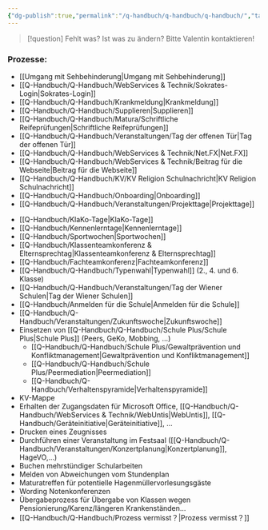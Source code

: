 ```yaml
---
{"dg-publish":true,"permalink":"/q-handbuch/q-handbuch/q-handbuch/","tags":["gardenEntry"]}
---
```


> [!question] Fehlt was? Ist was zu ändern?
Bitte Valentin kontaktieren!
### Prozesse:

* [[Umgang mit Sehbehinderung\|Umgang mit Sehbehinderung]]
* [[Q-Handbuch/Q-Handbuch/WebServices & Technik/Sokrates-Login\|Sokrates-Login]]
* [[Q-Handbuch/Q-Handbuch/Krankmeldung\|Krankmeldung]]
* [[Q-Handbuch/Q-Handbuch/Supplieren\|Supplieren]]
* [[Q-Handbuch/Q-Handbuch/Matura/Schriftliche Reifeprüfungen\|Schriftliche Reifeprüfungen]]
* [[Q-Handbuch/Q-Handbuch/Veranstaltungen/Tag der offenen Tür\|Tag der offenen Tür]] 
* [[Q-Handbuch/Q-Handbuch/WebServices & Technik/Net.FX\|Net.FX]]
* [[Q-Handbuch/Q-Handbuch/WebServices & Technik/Beitrag für die Webseite\|Beitrag für die Webseite]]
* [[Q-Handbuch/Q-Handbuch/KV/KV Religion Schulnachricht\|KV Religion Schulnachricht]]
* [[Q-Handbuch/Q-Handbuch/Onboarding\|Onboarding]]
* [[Q-Handbuch/Q-Handbuch/Veranstaltungen/Projekttage\|Projekttage]]
- [[Q-Handbuch/KlaKo-Tage\|KlaKo-Tage]]
- [[Q-Handbuch/Kennenlerntage\|Kennenlerntage]]
- [[Q-Handbuch/Sportwochen\|Sportwochen]]
- [[Q-Handbuch/Klassenteamkonferenz & Elternsprechtag\|Klassenteamkonferenz & Elternsprechtag]]
- [[Q-Handbuch/Fachteamkonferenz\|Fachteamkonferenz]]
- [[Q-Handbuch/Q-Handbuch/Typenwahl\|Typenwahl]] (2., 4. und 6. Klasse)
- [[Q-Handbuch/Q-Handbuch/Veranstaltungen/Tag der Wiener Schulen\|Tag der Wiener Schulen]]
- [[Q-Handbuch/Anmelden für die Schule\|Anmelden für die Schule]]
- [[Q-Handbuch/Q-Handbuch/Veranstaltungen/Zukunftswoche\|Zukunftswoche]]
- Einsetzen von [[Q-Handbuch/Q-Handbuch/Schule Plus/Schule Plus\|Schule Plus]] (Peers, GeKo, Mobbing, ...)
	- [[Q-Handbuch/Q-Handbuch/Schule Plus/Gewaltprävention und Konfliktmanagement\|Gewaltprävention und Konfliktmanagement]]
	- [[Q-Handbuch/Q-Handbuch/Schule Plus/Peermediation\|Peermediation]]
	- [[Q-Handbuch/Q-Handbuch/Verhaltenspyramide\|Verhaltenspyramide]]
- KV-Mappe
- Erhalten der Zugangsdaten für Microsoft Office, [[Q-Handbuch/Q-Handbuch/WebServices & Technik/WebUntis\|WebUntis]], [[Q-Handbuch/Geräteinitiative\|Geräteinitiative]], ...
- Drucken eines Zeugnisses
- Durchführen einer Veranstaltung im Festsaal ([[Q-Handbuch/Q-Handbuch/Veranstaltungen/Konzertplanung\|Konzertplanung]], HageVO,...)
- Buchen mehrstündiger Schularbeiten
- Melden von Abweichungen vom Stundenplan
- Maturatreffen für potentielle Hagenmüllervorlesungsgäste
- Wording Notenkonferenzen
- Übergabeprozess für Übergabe von Klassen wegen Pensionierung/Karenz/längeren Krankenständen…
- [[Q-Handbuch/Q-Handbuch/Prozess vermisst？\|Prozess vermisst？]]